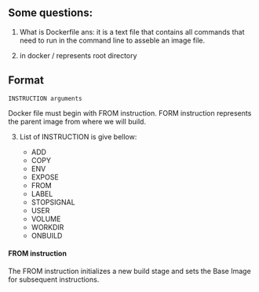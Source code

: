 ## Some questions: 

1. What is Dockerfile
ans: it is a text file that contains all commands that need to run in the command line to asseble an image file.

2. in docker / represents root directory

## Format

``` 
INSTRUCTION arguments
```
Docker file must begin with FROM instruction. 
FORM instruction represents the parent image from where we will build.

3. List of INSTRUCTION is give bellow:

   - ADD
   - COPY
   - ENV
   - EXPOSE
   - FROM
   - LABEL
   - STOPSIGNAL
   - USER
   - VOLUME
   - WORKDIR
   - ONBUILD

#### FROM instruction
The FROM instruction initializes a new build stage and sets the Base Image for subsequent instructions.


